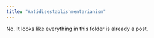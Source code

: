 ```yaml
---
title: "Antidisestablishmentarianism"
---
```

No. It looks like everything in this folder is already a post.

